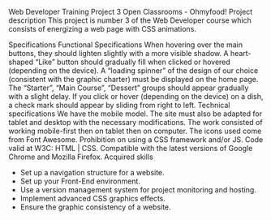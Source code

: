 Web Developer Training
Project 3 Open Classrooms - Ohmyfood!
Project description
This project is number 3 of the Web Developer course which consists of energizing a web page with CSS animations.

Specifications
Functional Specifications
When hovering over the main buttons, they should lighten slightly with a more visible shadow.
A heart-shaped “Like” button should gradually fill when clicked or hovered (depending on the device).
A “loading spinner” of the design of our choice (consistent with the graphic charter) must be displayed on the home page.
The “Starter”, “Main Course”, “Dessert” groups should appear gradually with a slight delay.
If you click or hover (depending on the device) on a dish, a check mark should appear by sliding from right to left.
Technical specifications
We have the mobile model. The site must also be adapted for tablet and desktop with the necessary modifications. The work consisted of working mobile-first then on tablet then on computer.
The icons used come from Font Awesome.
Prohibition on using a CSS framework and/or JS.
Code valid at W3C: HTML | CSS.
Compatible with the latest versions of Google Chrome and Mozilla Firefox.
Acquired skills
- Set up a navigation structure for a website.
- Set up your Front-End environment.
- Use a version management system for project monitoring and hosting.
- Implement advanced CSS graphics effects.
- Ensure the graphic consistency of a website.
